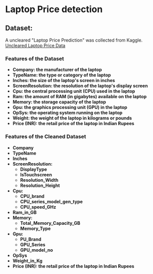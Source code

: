 # Laptop Price detection 

## Dataset: 
A uncleared "Laptop Price Prediction" was collected from Kaggle.
[Uncleared Laptop Price Data](https://www.kaggle.com/datasets/ehtishamsadiq/uncleaned-laptop-price-dataset/)

### Features of the Dataset
- **Company: the manufacturer of the laptop**
- **TypeName: the type or category of the laptop**
- **Inches: the size of the laptop's screen in inches**
- **ScreenResolution: the resolution of the laptop's display screen**
- **Cpu: the central processing unit (CPU) used in the laptop**
- **Ram: the amount of RAM (in gigabytes) available on the laptop**
- **Memory: the storage capacity of the laptop**
- **Gpu: the graphics processing unit (GPU) in the laptop**
- **OpSys: the operating system running on the laptop**
- **Weight: the weight of the laptop in kilograms or pounds**
- **Price (INR): the retail price of the laptop in Indian Rupees**

### Features of the Cleaned Dataset
- **Company**
- **TypeName**
- **Inches**
- **ScreenResolution:**
    - **DisplayType**
    - **IsTouchscreen**
    - **Resolution_Width** 
    - **Resolution_Height**
- **Cpu:**
    - **CPU_brand**
    - **CPU_series_model_gen_type**
    - **CPU_speed_GHz**
- **Ram_in_GB**
- **Memory:**
    - **Total_Memory_Capacity_GB**
    - **Memory_Type**
- **Gpu:**
    - **PU_Brand**
    - **GPU_Series** 
    - **GPU_model_no**
- **OpSys**
- **Weight_in_Kg**
- **Price (INR): the retail price of the laptop in Indian Rupees**
